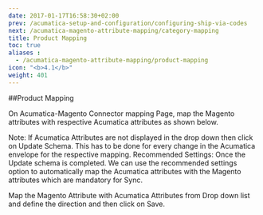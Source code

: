 ```yaml
---
date: 2017-01-17T16:58:30+02:00
prev: /acumatica-setup-and-configuration/configuring-ship-via-codes
next: /acumatica-magento-attribute-mapping/category-mapping
title: Product Mapping
toc: true
aliases :
  - /acumatica-magento-attribute-mapping/product-mapping
icon: "<b>4.1</b>"
weight: 401
---
```


##Product Mapping

<p>On Acumatica-Magento Connector mapping Page, map the Magento attributes with respective Acumatica attributes as shown below.</p>

<p>Note: If Acumatica Attributes are not displayed in the drop down then click on Update Schema. This has to be done for every change in the Acumatica envelope for the respective mapping.
Recommended Settings: Once the Update schema is completed.  We can use the recommended settings option to automatically map the Acumatica attributes with the Magento attributes which are mandatory for Sync.
</p>

<p>Map the Magento Attribute with Acumatica Attributes from Drop down list and define the direction and then click on Save.</p>


